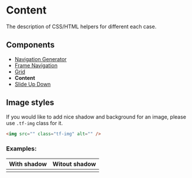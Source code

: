 # Content 

The description of CSS/HTML helpers for different each case.

## Components
- [Navigation Generator](./nav-generator.md)
- [Frame Navigation](./frame-nav.md)
- [Grid](./grid.md)
- **Content**
- [Slide Up Down](./slide-up-down.md)

## Image styles

If you would like to add nice shadow and background for an image, please use `.tf-img` class for it.

```html
<img src="" class="tf-img" alt="" />
```

### Examples:

| With shadow | Witout shadow |
| ------ | ------ |
| <img src="/assets/awema-pl/wiki/docs/awema-pl.png" class="tf-img" alt="" /> | <img src="/assets/awema-pl/wiki/docs/awema-pl.png" alt="" /> |

